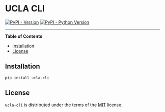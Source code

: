 # UCLA CLI

[![PyPI - Version](https://img.shields.io/pypi/v/ucla-cli.svg)](https://pypi.org/project/ucla-cli)
[![PyPI - Python Version](https://img.shields.io/pypi/pyversions/ucla-cli.svg)](https://pypi.org/project/ucla-cli)

-----

**Table of Contents**

- [Installation](#installation)
- [License](#license)

## Installation

```console
pip install ucla-cli
```

## License

`ucla-cli` is distributed under the terms of the [MIT](https://spdx.org/licenses/MIT.html) license.
